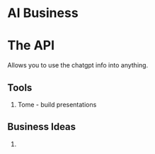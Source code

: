 # AI Business

# The API

Allows you to use the chatgpt info into anything.

## Tools

1. Tome - build presentations

## Business Ideas

1.
